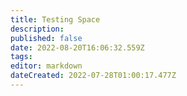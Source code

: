 ```yaml
---
title: Testing Space
description: 
published: false
date: 2022-08-20T16:06:32.559Z
tags: 
editor: markdown
dateCreated: 2022-07-28T01:00:17.477Z
---
```


<script>
function viewingAD() {
var footSet = new Array();
footSet[1] = “URL 1”;
footSet[2] = “URL 2”;
footSet[3] = “URL 3”;

var footSetTITLE = new Array();
footSetTITLE[1] = “Link text for URL 1”;
footSetTITLE[2] = “Link text for URL 2”;
footSetTITLE[3] = “Link text for URL 3″;

var min = 1;
var max = 3;
var get_seed = Math.floor(Math.random() * (max – min + 1)) + min;

document.write(‘<a href=’+'”‘+’javascript:void(0)’+'”‘+’ onclick=’+'”‘+’this.href=’+”’+footSet[get_seed]+”’+'”‘+’ target=’+'”‘+’_blank’+'”‘+’><strong>’+footSetTITLE[get_seed]+'</strong></a>’);
}
</script>

<head>
<script type=”text/javascript” src=”https://url.com/random.js”></script>
</head>

<script type=”text/javascript”>viewingAD()</script>